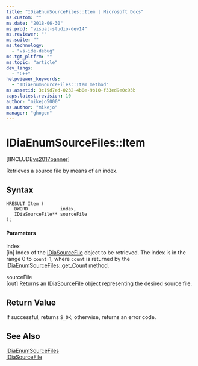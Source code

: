 ```yaml
---
title: "IDiaEnumSourceFiles::Item | Microsoft Docs"
ms.custom: ""
ms.date: "2018-06-30"
ms.prod: "visual-studio-dev14"
ms.reviewer: ""
ms.suite: ""
ms.technology: 
  - "vs-ide-debug"
ms.tgt_pltfrm: ""
ms.topic: "article"
dev_langs: 
  - "C++"
helpviewer_keywords: 
  - "IDiaEnumSourceFiles::Item method"
ms.assetid: 3c19d7ed-0232-4b0e-9b10-f33ed9e0c93b
caps.latest.revision: 10
author: "mikejo5000"
ms.author: "mikejo"
manager: "ghogen"
---
```

# IDiaEnumSourceFiles::Item
[!INCLUDE[vs2017banner](../../includes/vs2017banner.md)]

Retrieves a source file by means of an index.  
  
## Syntax  
  
```cpp#  
HRESULT Item (   
   DWORD            index,  
   IDiaSourceFile** sourceFile  
);  
```  
  
#### Parameters  
 index  
 [in] Index of the [IDiaSourceFile](../../debugger/debug-interface-access/idiasourcefile.md) object to be retrieved. The index is in the range 0 to `count`-1, where `count` is returned by the [IDiaEnumSourceFiles::get_Count](../../debugger/debug-interface-access/idiaenumsourcefiles-get-count.md) method.  
  
 sourceFile  
 [out] Returns an [IDiaSourceFile](../../debugger/debug-interface-access/idiasourcefile.md) object representing the desired source file.  
  
## Return Value  
 If successful, returns `S_OK`; otherwise, returns an error code.  
  
## See Also  
 [IDiaEnumSourceFiles](../../debugger/debug-interface-access/idiaenumsourcefiles.md)   
 [IDiaSourceFile](../../debugger/debug-interface-access/idiasourcefile.md)



